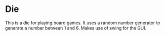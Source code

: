 # Die
This is a die for playing board games. It uses a random number generator to generate a number between 1 and 6. Makes use of swing for the GUI.

